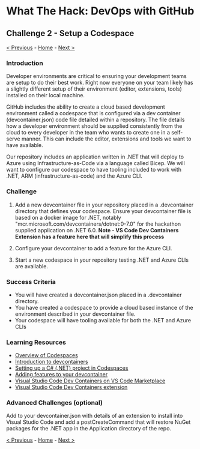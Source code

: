 # What The Hack: DevOps with GitHub

## Challenge 2 - Setup a Codespace

[< Previous](challenge01.md) - [Home](../readme.md) - [Next >](challenge03.md)

### Introduction

Developer environments are critical to ensuring your development teams are setup to do their best work. Right now everyone on your team likely has a slightly different setup of their environment (editor, extensions, tools) installed on their local machine.

GitHub includes the ability to create a cloud based development environment called a codespace that is configured via a dev container (devcontainer.json) code file detailed within a repository. The file details how a developer environment should be supplied consistently from the cloud to every developer in the team who wants to create one in a self-serve manner. This can include the editor, extensions and tools we want to have available. 

Our repository includes an application written in .NET that will deploy to Azure using Infrastructure-as-Code via a language called Bicep. We will want to configure our codespace to have tooling included to work with .NET, ARM (infrastructure-as-code) and the Azure CLI.

### Challenge

1. Add a new devcontainer file in your repository placed in a .devcontainer directory that defines your codespace. Ensure your devcontainer file is based on a docker image for .NET, notably "mcr.microsoft.com/devcontainers/dotnet:0-7.0" for the hackathon supplied application on .NET 6.0. **Note - VS Code Dev Containers Extension has a feature here that will simplify this process** 

2. Configure your devcontainer to add a feature for the Azure CLI.

3. Start a new codespace in your repository testing .NET and Azure CLIs are available.

### Success Criteria

- You will have created a devcontainer.json placed in a .devcontainer directory.
- You have created a codespace to provide a cloud based instance of the environment described in your devcontainer file. 
- Your codespace will have tooling available for both the .NET and Azure CLIs


### Learning Resources
- [Overview of Codespaces](https://docs.github.com/en/codespaces/overview)
- [Introduction to devcontainers](https://docs.github.com/en/codespaces/setting-up-your-project-for-codespaces/adding-a-dev-container-configuration/introduction-to-dev-containers)
- [Setting up a C# (.NET) project in Codespaces](https://docs.github.com/en/codespaces/setting-up-your-project-for-codespaces/adding-a-dev-container-configuration/setting-up-your-dotnet-project-for-codespaces)
- [Adding features to your devcontainer](https://docs.github.com/en/codespaces/setting-up-your-project-for-codespaces/configuring-dev-containers/adding-features-to-a-devcontainer-file?tool=webui)
- [Visual Studio Code Dev Containers on VS Code Marketplace](https://marketplace.visualstudio.com/items?itemName=ms-vscode-remote.remote-containers)
- [Visual Studio Code Dev Containers extension](https://code.visualstudio.com/docs/devcontainers/create-dev-container)


### Advanced Challenges (optional)
Add to your devcontainer.json with details of an extension to install into Visual Studio Code and add a postCreateCommand that will restore NuGet packages for the .NET app in the Application directory of the repo.  

[< Previous](challenge01.md) - [Home](../readme.md) - [Next >](challenge03.md)
